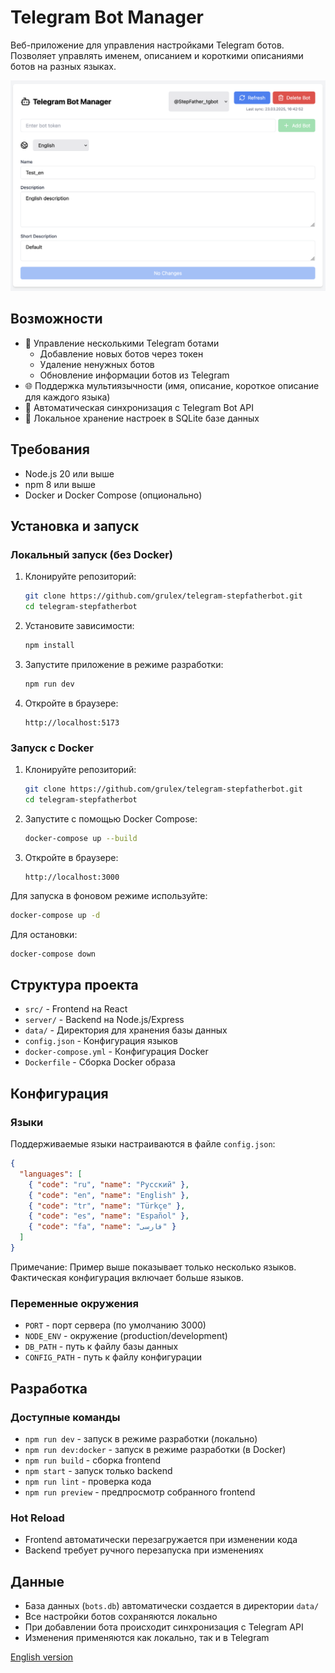# Telegram Bot Manager

Веб-приложение для управления настройками Telegram ботов. Позволяет управлять именем, описанием и короткими описаниями ботов на разных языках.

![Screenshot](https://github.com/grulex/telegram-stepfatherbot/raw/main/screenshot.png)

## Возможности

- 🤖 Управление несколькими Telegram ботами
  - Добавление новых ботов через токен
  - Удаление ненужных ботов
  - Обновление информации ботов из Telegram
- 🌐 Поддержка мультиязычности (имя, описание, короткое описание для каждого языка)
- 🔄 Автоматическая синхронизация с Telegram Bot API
- 💾 Локальное хранение настроек в SQLite базе данных

## Требования

- Node.js 20 или выше
- npm 8 или выше
- Docker и Docker Compose (опционально)

## Установка и запуск

### Локальный запуск (без Docker)

1. Клонируйте репозиторий:
   ```bash
   git clone https://github.com/grulex/telegram-stepfatherbot.git
   cd telegram-stepfatherbot
   ```

2. Установите зависимости:
   ```bash
   npm install
   ```

3. Запустите приложение в режиме разработки:
   ```bash
   npm run dev
   ```

4. Откройте в браузере:
   ```
   http://localhost:5173
   ```

### Запуск с Docker

1. Клонируйте репозиторий:
   ```bash
   git clone https://github.com/grulex/telegram-stepfatherbot.git
   cd telegram-stepfatherbot
   ```

2. Запустите с помощью Docker Compose:
   ```bash
   docker-compose up --build
   ```

3. Откройте в браузере:
   ```
   http://localhost:3000
   ```

Для запуска в фоновом режиме используйте:
```bash
docker-compose up -d
```

Для остановки:
```bash
docker-compose down
```

## Структура проекта

- `src/` - Frontend на React
- `server/` - Backend на Node.js/Express
- `data/` - Директория для хранения базы данных
- `config.json` - Конфигурация языков
- `docker-compose.yml` - Конфигурация Docker
- `Dockerfile` - Сборка Docker образа

## Конфигурация

### Языки

Поддерживаемые языки настраиваются в файле `config.json`:

```json
{
  "languages": [
    { "code": "ru", "name": "Русский" },
    { "code": "en", "name": "English" },
    { "code": "tr", "name": "Türkçe" },
    { "code": "es", "name": "Español" },
    { "code": "fa", "name": "فارسی" }
  ]
}
```

Примечание: Пример выше показывает только несколько языков. Фактическая конфигурация включает больше языков.

### Переменные окружения

- `PORT` - порт сервера (по умолчанию 3000)
- `NODE_ENV` - окружение (production/development)
- `DB_PATH` - путь к файлу базы данных
- `CONFIG_PATH` - путь к файлу конфигурации

## Разработка

### Доступные команды

- `npm run dev` - запуск в режиме разработки (локально)
- `npm run dev:docker` - запуск в режиме разработки (в Docker)
- `npm run build` - сборка frontend
- `npm start` - запуск только backend
- `npm run lint` - проверка кода
- `npm run preview` - предпросмотр собранного frontend

### Hot Reload

- Frontend автоматически перезагружается при изменении кода
- Backend требует ручного перезапуска при изменениях

## Данные

- База данных (`bots.db`) автоматически создается в директории `data/`
- Все настройки ботов сохраняются локально
- При добавлении бота происходит синхронизация с Telegram API
- Изменения применяются как локально, так и в Telegram

[English version](README.md) 
